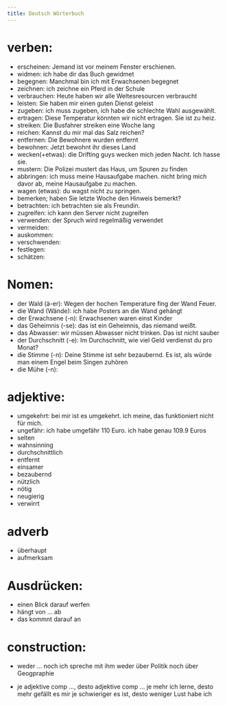 ```yaml
---
title: Deutsch Wörterbuch
---
```


# verben: 
- erscheinen: Jemand ist vor meinem Fenster erschienen.
- widmen: ich habe dir das Buch gewidmet
- begegnen: Manchmal bin ich mit Erwachsenen begegnet 
- zeichnen: ich zeichne ein Pferd in der Schule 
- verbrauchen: Heute haben wir alle Weltesresourcen verbraucht
- leisten: Sie haben mir einen guten Dienst geleist
- zugeben: ich muss zugeben, ich habe die schlechte Wahl ausgewählt.
- ertragen: Diese Temperatur könnten wir nicht ertragen. Sie ist zu heiz.
- streiken: Die Busfahrer  streiken eine Woche lang
- reichen: Kannst du mir mal das Salz reichen?
- entfernen: Die Bewohnere wurden entfernt
- bewohnen: Jetzt bewohnt ihr dieses Land
- wecken(+etwas): die Drifting  guys wecken mich jeden Nacht. Ich hasse sie.
- mustern: Die Polizei mustert das Haus, um Spuren zu finden
- abbringen: ich muss meine Hausaufgabe machen. nicht bring mich davor ab, meine Hausaufgabe zu machen.  
- wagen (etwas): du wagst nicht zu springen.
- bemerken;  haben Sie letzte Woche den Hinweis bemerkt? 
- betrachten:  ich betrachten sie als Freundin.
- zugreifen: ich kann den Server nicht zugreifen
- verwenden: der Spruch wird regelmäßig verwendet 
- vermeiden: 
- auskommen:
- verschwenden: 
- festlegen: 
- schätzen: 

# Nomen: 
- der Wald (ä-er):  Wegen der hochen Temperature fing der Wand Feuer.
- die Wand (Wände): ich habe Posters an die Wand gehängt
- der Erwachsene (-n):  Erwachsenen waren einst Kinder 
- das Geheimnis (-se):  das ist ein Geheimnis, das niemand weißt. 
- das Abwasser: wir müssen Abwasser nicht trinken. Das ist nicht sauber 
- der Durchschnitt (-e): Im Durchschnitt, wie viel Geld verdienst du pro Monat? 
- die Stimme (-n): Deine Stimme ist sehr bezaubernd. Es ist, als würde man einem Engel beim Singen zuhören
- die Mühe (-n): 

# adjektive: 
- umgekehrt: bei mir ist es umgekehrt. ich meine, das funktioniert nicht für mich.
- ungefähr: ich habe umgefähr 110 Euro. ich habe genau 109.9 Euros 
- selten
- wahnsinning
- durchschnittlich
- entfernt
- einsamer 
- bezaubernd
- nützlich
- nötig 
- neugierig
- verwirrt 

# adverb
- überhaupt 
- aufmerksam

# Ausdrücken:  
- einen Blick darauf werfen 
- hängt von ... ab
- das kommnt darauf an 

# construction: 
- weder ... noch
    ich spreche mit ihm weder über Politik noch über Geogpraphie

- je adjektive comp ..., desto adjektive comp ...
    je mehr ich lerne, desto mehr gefällt es mir
    je schwieriger es ist, desto weniger Lust habe ich

